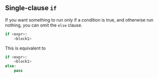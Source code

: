 ## Single-clause `if`

If you want something to run only if a condition is true, and otherwise run nothing, you can omit the `else` clause. 
```python
if <expr>:
    <block1>
```

This is equivalent to
````python
if <expr>:
    <block1>
else:
    pass
````

